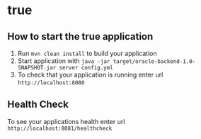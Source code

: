 # true

How to start the true application
---

1. Run `mvn clean install` to build your application
1. Start application with `java -jar target/oracle-backend-1.0-SNAPSHOT.jar server config.yml`
1. To check that your application is running enter url `http://localhost:8080`

Health Check
---

To see your applications health enter url `http://localhost:8081/healthcheck`
